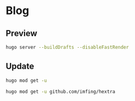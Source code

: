 # Blog

## Preview

```bash
hugo server --buildDrafts --disableFastRender
```

## Update

```bash
hugo mod get -u

hugo mod get -u github.com/imfing/hextra
```
